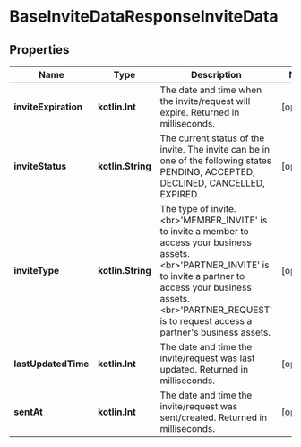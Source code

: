 
# BaseInviteDataResponseInviteData

## Properties
| Name | Type | Description | Notes |
| ------------ | ------------- | ------------- | ------------- |
| **inviteExpiration** | **kotlin.Int** | The date and time when the invite/request will expire. Returned in milliseconds. |  [optional] |
| **inviteStatus** | **kotlin.String** | The current status of the invite. The invite can be in one of the following states PENDING, ACCEPTED, DECLINED, CANCELLED, EXPIRED. |  [optional] |
| **inviteType** | **kotlin.String** | The type of invite. &lt;br&gt;&#39;MEMBER_INVITE&#39; is to invite a member to access your business assets. &lt;br&gt;&#39;PARTNER_INVITE&#39; is to invite a partner to access your business assets. &lt;br&gt;&#39;PARTNER_REQUEST&#39; is to request access a partner&#39;s business assets. |  [optional] |
| **lastUpdatedTime** | **kotlin.Int** | The date and time the invite/request was last updated. Returned in milliseconds. |  [optional] |
| **sentAt** | **kotlin.Int** | The date and time the invite/request was sent/created. Returned in milliseconds. |  [optional] |



